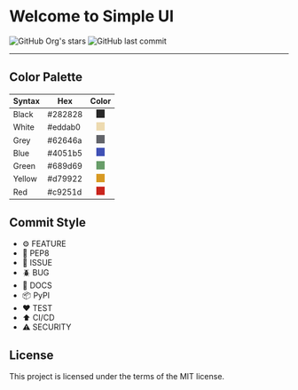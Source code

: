 # Welcome to Simple UI

![GitHub Org's stars](https://img.shields.io/github/stars/linux-profile?label=LinuxProfile&style=flat-square)
![GitHub last commit](https://img.shields.io/github/last-commit/linux-profile/ui?style=flat-square)

---

## Color Palette

| Syntax      | Hex     | Color                                                             |
| ----------- | ------- | :---------------------------------------------------------------: |
| Black       | #282828 | ![](/docs/assets/colors/black.png) |
| White       | #eddab0 | ![](/docs/assets/colors/white.png) |
| Grey        | #62646a | ![](/docs/assets/colors/grey.png) |
| Blue        | #4051b5 | ![](/docs/assets/colors/blue.png) |
| Green       | #689d69 | ![](/docs/assets/colors/green.png) |
| Yellow      | #d79922 | ![](/docs/assets/colors/yellow.png) |
| Red         | #c9251d | ![](/docs/assets/colors/red.png) |

## Commit Style

- ⚙️ FEATURE
- 📝 PEP8
- 📌 ISSUE
- 🪲 BUG
- 📘 DOCS
- 📦 PyPI
- ❤️️ TEST
- ⬆️ CI/CD
- ⚠️ SECURITY

## License

This project is licensed under the terms of the MIT license.
